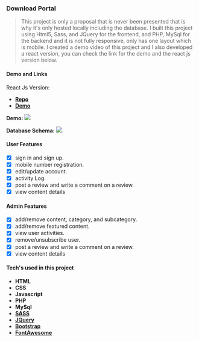 ### Download Portal
> This project is only a proposal that is never been presented that is why it's only hosted locally including the database. I built this project using Html5, Sass, and JQuery for the frontend, and PHP, MySql for the backend and it is not fully responsive, only has one layout which is mobile. I created a demo video of this project and I also developed a react version, you can check the link for the demo and the react js version below.

#### Demo and Links

React Js Version:
- **[Repo](https://github.com/RapRy/downloadStore-react)**
- **[Demo](https://downloadstore.netlify.app)**


**Demo:** [![](https://i.ibb.co/xStj9Fz/demo-Dl-Portal.jpg)](https://youtu.be/gdCzWNi_GbA)


**Database Schema:**
![](https://i.ibb.co/F8hrK21/dlportal-dbschema.jpg)

#### User Features
- [x] sign in and sign up.
- [x] mobile number registration. 
- [x] edit/update account.
- [x] activity Log.
- [x] post a review and write a comment on a review.
- [x] view content details

#### Admin Features
- [x] add/remove content, category, and subcategory.
- [x] add/remove featured content.
- [x] view user activities.
- [x] remove/unsubscribe user.
- [x] post a review and write a comment on a review.
- [x] view content details

#### Tech's used in this project
- **HTML**
- **CSS**
- **Javascript**
- **PHP**
- **MySql**
- **[SASS](https://sass-lang.com/)**
- **[JQuery](https://www.jqueryscript.net/)**
- **[Bootstrap](https://getbootstrap.com/)**
- **[FontAwesome](https://fontawesome.com/)**

